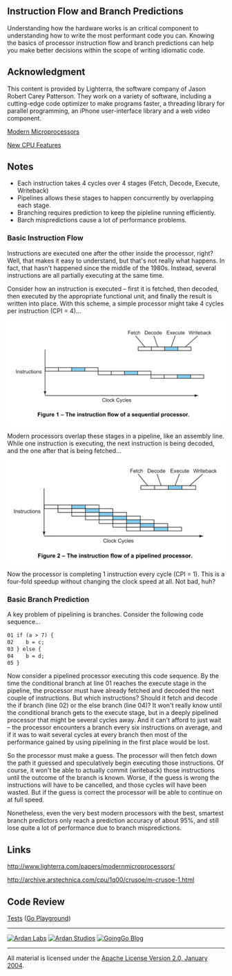 ## Instruction Flow and Branch Predictions

Understanding how the hardware works is an critical component to understanding how to write the most performant code you can. Knowing the basics of processor instruction flow and branch predictions can help you make better decisions within the scope of writing idiomatic code.

## Acknowledgment
This content is provided by Lighterra, the software company of Jason Robert Carey Patterson. They work on a variety of software, including a cutting-edge code optimizer to make programs faster, a threading library for parallel programming, an iPhone user-interface library and a web video component.

[Modern Microprocessors](http://www.lighterra.com/papers/modernmicroprocessors/)

[New CPU Features](http://danluu.com/new-cpu-features/)

## Notes

* Each instruction takes 4 cycles over 4 stages (Fetch, Decode, Execute, Writeback)
* Pipelines allows these stages to happen concurrently by overlapping each stage.
* Branching requires prediction to keep the pipleline running efficiently.
* Barch mispredictions cause a lot of performance problems.

### Basic Instruction Flow
Instructions are executed one after the other inside the processor, right? Well, that makes it easy to understand, but that's not really what happens. In fact, that hasn't happened since the middle of the 1980s. Instead, several instructions are all partially executing at the same time.

Consider how an instruction is executed – first it is fetched, then decoded, then executed by the appropriate functional unit, and finally the result is written into place. With this scheme, a simple processor might take 4 cycles per instruction (CPI = 4)...

![figure1](figure1.png)

Modern processors overlap these stages in a pipeline, like an assembly line. While one instruction is executing, the next instruction is being decoded, and the one after that is being fetched...

![figure2](figure2.png)

Now the processor is completing 1 instruction every cycle (CPI = 1). This is a four-fold speedup without changing the clock speed at all. Not bad, huh?

### Basic Branch Prediction
A key problem of pipelining is branches. Consider the following code sequence...

	01 if (a > 7) {
	02    b = c;
	03 } else {
	04    b = d;
	05 }

Now consider a pipelined processor executing this code sequence. By the time the conditional branch at line 01 reaches the execute stage in the pipeline, the processor must have already fetched and decoded the next couple of instructions. But which instructions? Should it fetch and decode the if branch (line 02) or the else branch (line 04)? It won't really know until the conditional branch gets to the execute stage, but in a deeply pipelined processor that might be several cycles away. And it can't afford to just wait – the processor encounters a branch every six instructions on average, and if it was to wait several cycles at every branch then most of the performance gained by using pipelining in the first place would be lost.

So the processor must make a guess. The processor will then fetch down the path it guessed and speculatively begin executing those instructions. Of course, it won't be able to actually commit (writeback) those instructions until the outcome of the branch is known. Worse, if the guess is wrong the instructions will have to be cancelled, and those cycles will have been wasted. But if the guess is correct the processor will be able to continue on at full speed.

Nonetheless, even the very best modern processors with the best, smartest branch predictors only reach a prediction accuracy of about 95%, and still lose quite a lot of performance due to branch mispredictions.

## Links

http://www.lighterra.com/papers/modernmicroprocessors/

http://archive.arstechnica.com/cpu/1q00/crusoe/m-crusoe-1.html

## Code Review

[Tests](prediction_test.go) ([Go Playground](https://play.golang.org/p/cHTjwWp5FV))

___
[![Ardan Labs](../../00-slides/images/ggt_logo.png)](http://www.ardanlabs.com)
[![Ardan Studios](../../00-slides/images/ardan_logo.png)](http://www.ardanstudios.com)
[![GoingGo Blog](../../00-slides/images/ggb_logo.png)](http://www.goinggo.net)
___
All material is licensed under the [Apache License Version 2.0, January 2004](http://www.apache.org/licenses/LICENSE-2.0).